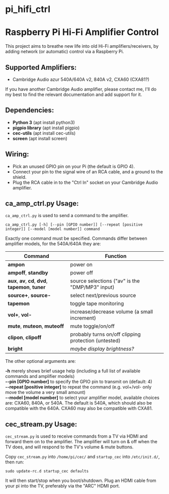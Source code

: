 # pi\_hifi\_ctrl
# Raspberry Pi Hi-Fi Amplifier Control

This project aims to breathe new life into old Hi-Fi amplifiers/receivers, by adding network (or automatic) control via a Raspberry Pi.

## Supported Amplifiers:

* Cambridge Audio azur 540A/640A v2, 840A v2, CXA60 (CXA81?)

If you have another Cambridge Audio amplifier, please contact me, I'll do my best to find the relevant documentation and add support for it.

## Dependencies:

* **Python 3** (apt install python3)
* **pigpio library** (apt install pigpio)
* **cec-utils** (apt install cec-utils)
* **screen** (apt install screen)

## Wiring:
* Pick an unused GPIO pin on your Pi (the default is GPIO 4). 
* Connect your pin to the signal wire of an RCA cable, and a ground to the shield.
* Plug the RCA cable in to the "Ctrl In" socket on your Cambridge Audio amplifier.

## ca\_amp\_ctrl.py Usage:

`ca_amp_ctrl.py` is used to send a command to the amplifier.

    ca_amp_ctrl.py [-h] [--pin [GPIO number]] [--repeat [positive integer]] [--model [model number]] command

Exactly one command must be specified. 
Commands differ between amplifier models, for the 540A/640A they are:

| Command        | Function     | 
| ------------- |-------------| 
| **ampon**      | power on | 
| **ampoff**, **standby** | power off |
| **aux**, **av**, **cd**, **dvd**, **tapemon**, **tuner** | source selections ("av" is the "DMP/MP3" input) |
| **source+**, **source-** | select next/previous source |
| **tapemon** | toggle tape monitoring |
| **vol+**, **vol-** | increase/decrease volume (a small increment) |
| **mute**, **muteon**, **muteoff** | mute toggle/on/off |
| **clipon**, **clipoff** | probably turns on/off clipping protection (untested) |
| **bright** | *maybe display brightness?* |

The other optional arguments are:

**-h** merely shows brief usage help (including a full list of available commands and amplifier models)  
**--pin [GPIO number]** to specify the GPIO pin to transmit on (default: 4)  
**--repeat [positive integer]** to repeat the command (e.g. vol+/vol- only move the volume a very small amount)  
**--model [model number]** to select your amplifier model, available choices are: CXA60, 840A, or 540A.
The default is 540A, which should also be compatible with the 640A. 
CXA60 may also be compatible with CXA81. 

## cec\_stream.py Usage:

`cec_stream.py` is used to receive commands from a TV via HDMI and forward them on to the amplifier.
The amplifier will turn on & off when the TV does, and will respond to the TV's volume & mute buttons.

Copy `cec_stream.py` into `/home/pi/cec/` and `startup_cec` into `/etc/init.d/`, then run:

    sudo update-rc.d startup_cec defaults

It will then start/stop when you boot/shutdown.
Plug an HDMI cable from your pi into the TV, preferably via the "ARC" HDMI port.
